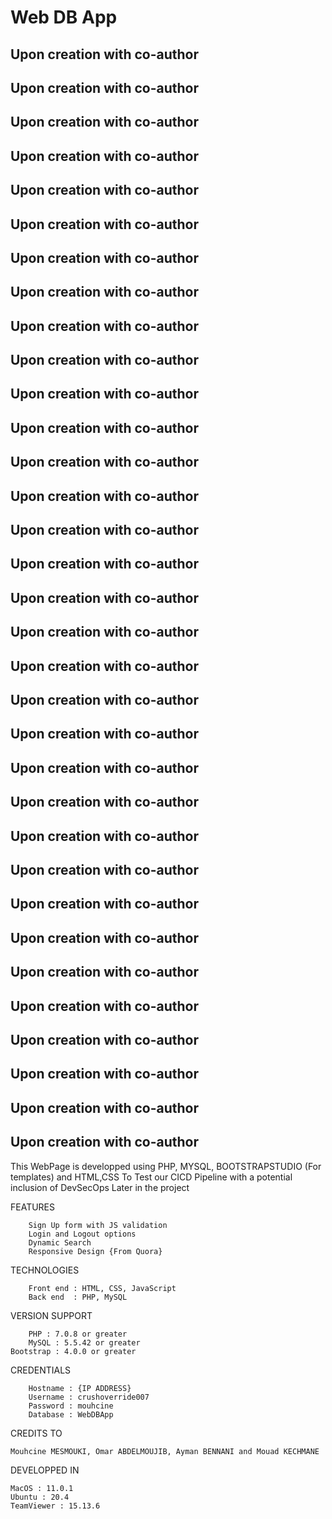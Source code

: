 # Web DB App
## Upon creation with co-author
## Upon creation with co-author
## Upon creation with co-author
## Upon creation with co-author
## Upon creation with co-author
## Upon creation with co-author
## Upon creation with co-author
## Upon creation with co-author
## Upon creation with co-author
## Upon creation with co-author
## Upon creation with co-author
## Upon creation with co-author
## Upon creation with co-author
## Upon creation with co-author
## Upon creation with co-author
## Upon creation with co-author
## Upon creation with co-author
## Upon creation with co-author
## Upon creation with co-author
## Upon creation with co-author
## Upon creation with co-author
## Upon creation with co-author
## Upon creation with co-author
## Upon creation with co-author
## Upon creation with co-author
## Upon creation with co-author
## Upon creation with co-author
## Upon creation with co-author
## Upon creation with co-author
## Upon creation with co-author
## Upon creation with co-author
## Upon creation with co-author
## Upon creation with co-author

This WebPage is developped using PHP, MYSQL, BOOTSTRAPSTUDIO (For templates) and HTML,CSS To Test our CICD Pipeline with a potential inclusion of DevSecOps Later in the project


FEATURES

        Sign Up form with JS validation
        Login and Logout options
        Dynamic Search
        Responsive Design {From Quora}
        
TECHNOLOGIES

        Front end : HTML, CSS, JavaScript
        Back end  : PHP, MySQL

VERSION SUPPORT

        PHP : 7.0.8 or greater
        MySQL : 5.5.42 or greater
	Bootstrap : 4.0.0 or greater
        
CREDENTIALS
      
        Hostname : {IP ADDRESS}
        Username : crushoverride007	
        Password : mouhcine
        Database : WebDBApp


CREDITS TO

	Mouhcine MESMOUKI, Omar ABDELMOUJIB, Ayman BENNANI and Mouad KECHMANE

DEVELOPPED IN

	MacOS : 11.0.1
	Ubuntu : 20.4
	TeamViewer : 15.13.6
	
